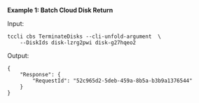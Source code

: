 **Example 1: Batch Cloud Disk Return**



Input: 

```
tccli cbs TerminateDisks --cli-unfold-argument  \
    --DiskIds disk-lzrg2pwi disk-g27hqeo2
```

Output: 
```
{
    "Response": {
        "RequestId": "52c965d2-5deb-459a-8b5a-b3b9a1376544"
    }
}
```


